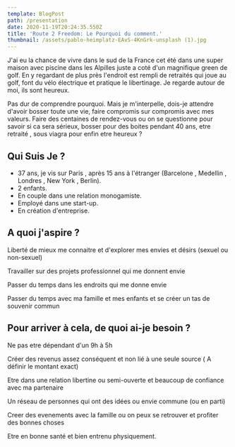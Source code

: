 ```yaml
---
template: BlogPost
path: /presentation
date: 2020-11-19T20:24:35.550Z
title: 'Route 2 Freedom: Le Pourquoi du comment.'
thumbnail: /assets/pablo-heimplatz-EAvS-4KnGrk-unsplash (1).jpg
---
```

J'ai eu la chance de vivre dans le sud de la France cet été dans une super maison avec piscine  dans les Alpilles juste a coté d'un magnifique green de golf.  En y regardant de plus près l'endroit est rempli de retraités qui joue au golf, font du vélo électrique et pratique le libertinage. Je regarde autour de moi, ils sont heureux. 

Pas dur de comprendre pourquoi. Mais je m'interpelle, dois-je attendre d'avoir bosser toute une vie, faire compromis sur compromis avec mes valeurs. Faire des centaines de rendez-vous ou on se questionne pour savoir si ca sera sérieux,  bosser pour des boites pendant 40 ans, etre retraité , sous viagra pour enfin etre heureux ?

## Qui Suis Je ?

* 37 ans, je vis sur Paris , après 15 ans à l'étranger (Barcelone , Medellin , Londres , New York , Berlin).
* 2 enfants. 
* En couple dans une relation monogamiste.
* Employé dans une start-up. 
* En création d'entreprise.

## A quoi j'aspire ?

Liberté de mieux me connaitre et d'explorer mes envies et désirs (sexuel ou non-sexuel)

Travailler sur des projets professionnel qui me donnent envie

Passer du temps dans les endroits qui me donne envie

Passer du temps avec ma famille et mes enfants et se créer un tas de souvenir commun

## Pour arriver à cela, de quoi ai-je besoin ?

Ne pas etre dépendant d'un 9h à 5h

Créer des revenus assez conséquent et non lié à une seule source ( A définir le montant exact)

Etre dans une relation libertine ou semi-ouverte et beaucoup de confiance avec ma partenaire

Un réseau de personnes qui ont des idées ou envie commune (ou en parti)

Creer des evenements avec la famille ou on peux se retrouver et profiter des bonnes choses

Etre en bonne santé et bien entrenu physiquement.
